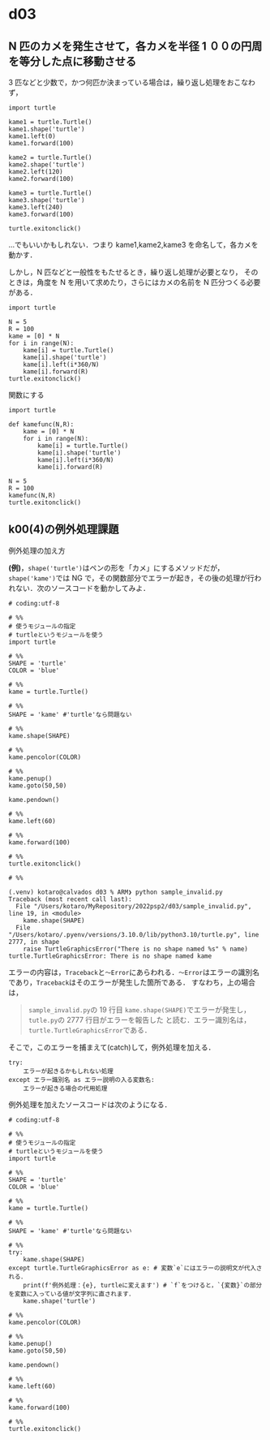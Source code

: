 # d03

## N 匹のカメを発生させて，各カメを半径 1 ００の円周を等分した点に移動させる

3 匹などと少数で，かつ何匹か決まっている場合は，繰り返し処理をおこなわず，

```{.py}
import turtle

kame1 = turtle.Turtle()
kame1.shape('turtle')
kame1.left(0)
kame1.forward(100)

kame2 = turtle.Turtle()
kame2.shape('turtle')
kame2.left(120)
kame2.forward(100)

kame3 = turtle.Turtle()
kame3.shape('turtle')
kame3.left(240)
kame3.forward(100)

turtle.exitonclick()
```

...でもいいかもしれない．つまり kame1,kame2,kame3 を命名して，各カメを動かす．

しかし，N 匹などと一般性をもたせるとき，繰り返し処理が必要となり，
そのときは，角度を N を用いて求めたり，さらにはカメの名前を N 匹分つくる必要がある．

```{.py}
import turtle

N = 5
R = 100
kame = [0] * N
for i in range(N):
    kame[i] = turtle.Turtle()
    kame[i].shape('turtle')
    kame[i].left(i*360/N)
    kame[i].forward(R)
turtle.exitonclick()
```

関数にする

```{.py}
import turtle

def kamefunc(N,R):
    kame = [0] * N
    for i in range(N):
        kame[i] = turtle.Turtle()
        kame[i].shape('turtle')
        kame[i].left(i*360/N)
        kame[i].forward(R)

N = 5
R = 100
kamefunc(N,R)
turtle.exitonclick()
```

## k00(4)の例外処理課題

例外処理の加え方

**(例)**，`shape('turtle')`はペンの形を「カメ」にするメソッドだが，`shape('kame')`では NG で，その関数部分でエラーが起き，その後の処理が行われない．次のソースコードを動かしてみよ．

```{.py}
# coding:utf-8

# %%
# 使うモジュールの指定
# turtleというモジュールを使う
import turtle

# %%
SHAPE = 'turtle'
COLOR = 'blue'

# %%
kame = turtle.Turtle()

# %%
SHAPE = 'kame' #'turtle'なら問題ない

# %%
kame.shape(SHAPE)

# %%
kame.pencolor(COLOR)

# %%
kame.penup()
kame.goto(50,50)

kame.pendown()

# %%
kame.left(60)

# %%
kame.forward(100)

# %%
turtle.exitonclick()

# %%
```

```{.sh}
(.venv) kotaro@calvados d03 % ARM❯ python sample_invalid.py
Traceback (most recent call last):
  File "/Users/kotaro/MyRepository/2022psp2/d03/sample_invalid.py", line 19, in <module>
    kame.shape(SHAPE)
  File "/Users/kotaro/.pyenv/versions/3.10.0/lib/python3.10/turtle.py", line 2777, in shape
    raise TurtleGraphicsError("There is no shape named %s" % name)
turtle.TurtleGraphicsError: There is no shape named kame
```

エラーの内容は，`Traceback`と`〜Error`にあらわれる．`〜Error`はエラーの識別名であり，`Traceback`はそのエラーが発生した箇所である．
すなわち，上の場合は，

> `sample_invalid.py`の 19 行目 `kame.shape(SHAPE)`でエラーが発生し，`tutle.py`の 2777 行目がエラーを報告した
> と読む．エラー識別名は，`turtle.TurtleGraphicsError`である．

そこで，このエラーを捕まえて(catch)して，例外処理を加える．

```{.py}
try:
    エラーが起きるかもしれない処理
except エラー識別名 as エラー説明の入る変数名:
    エラーが起きる場合の代用処理
```

例外処理を加えたソースコードは次のようになる．

```{.py}
# coding:utf-8

# %%
# 使うモジュールの指定
# turtleというモジュールを使う
import turtle

# %%
SHAPE = 'turtle'
COLOR = 'blue'

# %%
kame = turtle.Turtle()

# %%
SHAPE = 'kame' #'turtle'なら問題ない

# %%
try:
    kame.shape(SHAPE)
except turtle.TurtleGraphicsError as e: # 変数`e`にはエラーの説明文が代入される．
    print(f'例外処理：{e}, turtleに変えます') # `f`をつけると，`{変数}`の部分を変数に入っている値が文字列に直されます．
    kame.shape('turtle')

# %%
kame.pencolor(COLOR)

# %%
kame.penup()
kame.goto(50,50)

kame.pendown()

# %%
kame.left(60)

# %%
kame.forward(100)

# %%
turtle.exitonclick()
```
